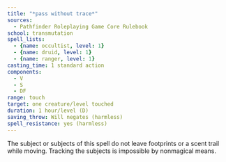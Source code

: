 ```yaml
---
title: "*pass without trace*"
sources:
  - Pathfinder Roleplaying Game Core Rulebook
school: transmutation
spell_lists:
  - {name: occultist, level: 1}
  - {name: druid, level: 1}
  - {name: ranger, level: 1}
casting_time: 1 standard action
components:
  - V
  - S
  - DF
range: touch
target: one creature/level touched
duration: 1 hour/level (D)
saving_throw: Will negates (harmless)
spell_resistance: yes (harmless)
---
```


The subject or subjects of this spell do not leave footprints or a scent trail while moving. Tracking the subjects is impossible by nonmagical means.

